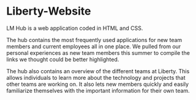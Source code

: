 # Liberty-Website

LM Hub is a web application coded in HTML and CSS.

The hub contains the most frequently used applications for new team members and current employees all in one place. 
We pulled from our personal experiences as new team members this summer to compile the links we thought could be better highlighted. 

The hub also contains an overview of the different teams at Liberty.
This allows individuals to learn more about the technology and projects that other teams are working on. 
It also lets new members quickly and easily familiarize themselves with the important information for their own team. 
